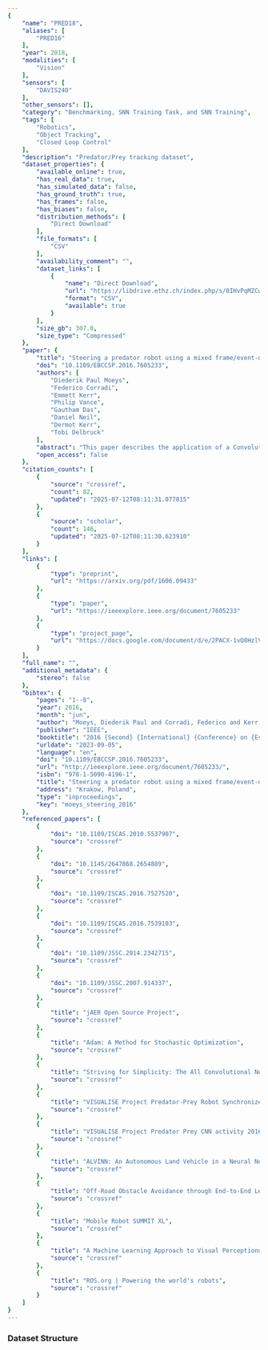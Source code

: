 ```yaml
---
{
    "name": "PRED18",
    "aliases": [
        "PRED16"
    ],
    "year": 2018,
    "modalities": [
        "Vision"
    ],
    "sensors": [
        "DAVIS240"
    ],
    "other_sensors": [],
    "category": "Benchmarking, SNN Training Task, and SNN Training",
    "tags": [
        "Robotics",
        "Object Tracking",
        "Closed Loop Control"
    ],
    "description": "Predator/Prey tracking dataset",
    "dataset_properties": {
        "available_online": true,
        "has_real_data": true,
        "has_simulated_data": false,
        "has_ground_truth": true,
        "has_frames": false,
        "has_biases": false,
        "distribution_methods": [
            "Direct Download"
        ],
        "file_formats": [
            "CSV"
        ],
        "availability_comment": "",
        "dataset_links": [
            {
                "name": "Direct Download",
                "url": "https://libdrive.ethz.ch/index.php/s/0IHvPqMZCwaZDIG",
                "format": "CSV",
                "available": true
            }
        ],
        "size_gb": 307.0,
        "size_type": "Compressed"
    },
    "paper": {
        "title": "Steering a predator robot using a mixed frame/event-driven convolutional neural network",
        "doi": "10.1109/EBCCSP.2016.7605233",
        "authors": [
            "Diederik Paul Moeys",
            "Federico Corradi",
            "Emmett Kerr",
            "Philip Vance",
            "Gautham Das",
            "Daniel Neil",
            "Dermot Kerr",
            "Tobi Delbruck"
        ],
        "abstract": "This paper describes the application of a Convolutional Neural Network (CNN) in the context of a predator/prey scenario. The CNN is trained and run on data from a Dynamic and Active Pixel Sensor (DAVIS) mounted on a Summit XL robot (the predator), which follows another one (the prey). The CNN is driven by both conventional image frames and dynamic vision sensor \"frames\" that consist of a constant number of DAVIS ON and OFF events. The network is thus \"data driven\" at a sample rate proportional to the scene activity, so the effective sample rate varies from 15 Hz to 240 Hz depending on the robot speeds. The network generates four outputs: steer right, left, center and non-visible. After off-line training on labeled data, the network is imported on the on-board Summit XL robot which runs jAER and receives steering directions in real time. Successful results on closed-loop trials, with accuracies up to 87\\% or 92\\% (depending on evaluation criteria) are reported. Although the proposed approach discards the precise DAVIS event timing, it offers the significant advantage of compatibility with conventional deep learning technology without giving up the advantage of datadriven computing.",
        "open_access": false
    },
    "citation_counts": [
        {
            "source": "crossref",
            "count": 82,
            "updated": "2025-07-12T08:11:31.077815"
        },
        {
            "source": "scholar",
            "count": 146,
            "updated": "2025-07-12T08:11:30.623910"
        }
    ],
    "links": [
        {
            "type": "preprint",
            "url": "https://arxiv.org/pdf/1606.09433"
        },
        {
            "type": "paper",
            "url": "https://ieeexplore.ieee.org/document/7605233"
        },
        {
            "type": "project_page",
            "url": "https://docs.google.com/document/d/e/2PACX-1vQ8HzlVv1ZzUEIfCUfUOUazXi__cacsCMU3LTqECrZk3-8nlyDCe2V29CHh20-cr42j8DrrMkFZGd14/pub"
        }
    ],
    "full_name": "",
    "additional_metadata": {
        "stereo": false
    },
    "bibtex": {
        "pages": "1--8",
        "year": 2016,
        "month": "jun",
        "author": "Moeys, Diederik Paul and Corradi, Federico and Kerr, Emmett and Vance, Philip and Das, Gautham and Neil, Daniel and Kerr, Dermot and Delbruck, Tobi",
        "publisher": "IEEE",
        "booktitle": "2016 {Second} {International} {Conference} on {Event}-based {Control}, {Communication}, and {Signal} {Processing} ({EBCCSP})",
        "urldate": "2023-09-05",
        "language": "en",
        "doi": "10.1109/EBCCSP.2016.7605233",
        "url": "http://ieeexplore.ieee.org/document/7605233/",
        "isbn": "978-1-5090-4196-1",
        "title": "Steering a predator robot using a mixed frame/event-driven convolutional neural network",
        "address": "Krakow, Poland",
        "type": "inproceedings",
        "key": "moeys_steering_2016"
    },
    "referenced_papers": [
        {
            "doi": "10.1109/ISCAS.2010.5537907",
            "source": "crossref"
        },
        {
            "doi": "10.1145/2647868.2654889",
            "source": "crossref"
        },
        {
            "doi": "10.1109/ISCAS.2016.7527520",
            "source": "crossref"
        },
        {
            "doi": "10.1109/ISCAS.2016.7539103",
            "source": "crossref"
        },
        {
            "doi": "10.1109/JSSC.2014.2342715",
            "source": "crossref"
        },
        {
            "doi": "10.1109/JSSC.2007.914337",
            "source": "crossref"
        },
        {
            "title": "jAER Open Source Project",
            "source": "crossref"
        },
        {
            "title": "Adam: A Method for Stochastic Optimization",
            "source": "crossref"
        },
        {
            "title": "Striving for Simplicity: The All Convolutional Net",
            "source": "crossref"
        },
        {
            "title": "VISUALISE Project Predator-Prey Robot Synchronized Arena + jAER Video 2016 03 23 063147 - YouTube",
            "source": "crossref"
        },
        {
            "title": "VISUALISE Project Predator Prey CNN activity 2016 03 24 070136 - YouTube",
            "source": "crossref"
        },
        {
            "title": "ALVINN: An Autonomous Land Vehicle in a Neural Network",
            "source": "crossref"
        },
        {
            "title": "Off-Road Obstacle Avoidance through End-to-End Learning",
            "source": "crossref"
        },
        {
            "title": "Mobile Robot SUMMIT XL",
            "source": "crossref"
        },
        {
            "title": "A Machine Learning Approach to Visual Perceptionof Forest Trails for Mobile Robots",
            "source": "crossref"
        },
        {
            "title": "ROS.org | Powering the world's robots",
            "source": "crossref"
        }
    ]
}
---
```


### Dataset Structure

